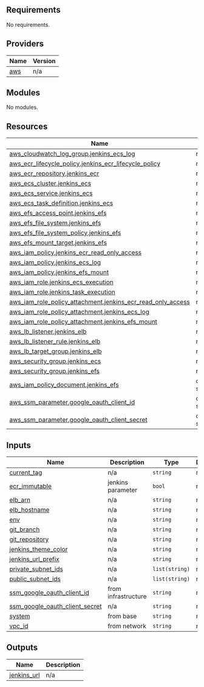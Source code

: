 <!-- BEGIN_TF_DOCS -->
## Requirements

No requirements.

## Providers

| Name | Version |
|------|---------|
| <a name="provider_aws"></a> [aws](#provider\_aws) | n/a |

## Modules

No modules.

## Resources

| Name | Type |
|------|------|
| [aws_cloudwatch_log_group.jenkins_ecs_log](https://registry.terraform.io/providers/hashicorp/aws/latest/docs/resources/cloudwatch_log_group) | resource |
| [aws_ecr_lifecycle_policy.jenkins_ecr_lifecycle_policy](https://registry.terraform.io/providers/hashicorp/aws/latest/docs/resources/ecr_lifecycle_policy) | resource |
| [aws_ecr_repository.jenkins_ecr](https://registry.terraform.io/providers/hashicorp/aws/latest/docs/resources/ecr_repository) | resource |
| [aws_ecs_cluster.jenkins_ecs](https://registry.terraform.io/providers/hashicorp/aws/latest/docs/resources/ecs_cluster) | resource |
| [aws_ecs_service.jenkins_ecs](https://registry.terraform.io/providers/hashicorp/aws/latest/docs/resources/ecs_service) | resource |
| [aws_ecs_task_definition.jenkins_ecs](https://registry.terraform.io/providers/hashicorp/aws/latest/docs/resources/ecs_task_definition) | resource |
| [aws_efs_access_point.jenkins_efs](https://registry.terraform.io/providers/hashicorp/aws/latest/docs/resources/efs_access_point) | resource |
| [aws_efs_file_system.jenkins_efs](https://registry.terraform.io/providers/hashicorp/aws/latest/docs/resources/efs_file_system) | resource |
| [aws_efs_file_system_policy.jenkins_efs](https://registry.terraform.io/providers/hashicorp/aws/latest/docs/resources/efs_file_system_policy) | resource |
| [aws_efs_mount_target.jenkins_efs](https://registry.terraform.io/providers/hashicorp/aws/latest/docs/resources/efs_mount_target) | resource |
| [aws_iam_policy.jenkins_ecr_read_only_access](https://registry.terraform.io/providers/hashicorp/aws/latest/docs/resources/iam_policy) | resource |
| [aws_iam_policy.jenkins_ecs_log](https://registry.terraform.io/providers/hashicorp/aws/latest/docs/resources/iam_policy) | resource |
| [aws_iam_policy.jenkins_efs_mount](https://registry.terraform.io/providers/hashicorp/aws/latest/docs/resources/iam_policy) | resource |
| [aws_iam_role.jenkins_ecs_execution](https://registry.terraform.io/providers/hashicorp/aws/latest/docs/resources/iam_role) | resource |
| [aws_iam_role.jenkins_task_execution](https://registry.terraform.io/providers/hashicorp/aws/latest/docs/resources/iam_role) | resource |
| [aws_iam_role_policy_attachment.jenkins_ecr_read_only_access](https://registry.terraform.io/providers/hashicorp/aws/latest/docs/resources/iam_role_policy_attachment) | resource |
| [aws_iam_role_policy_attachment.jenkins_ecs_log](https://registry.terraform.io/providers/hashicorp/aws/latest/docs/resources/iam_role_policy_attachment) | resource |
| [aws_iam_role_policy_attachment.jenkins_efs_mount](https://registry.terraform.io/providers/hashicorp/aws/latest/docs/resources/iam_role_policy_attachment) | resource |
| [aws_lb_listener.jenkins_elb](https://registry.terraform.io/providers/hashicorp/aws/latest/docs/resources/lb_listener) | resource |
| [aws_lb_listener_rule.jenkins_elb](https://registry.terraform.io/providers/hashicorp/aws/latest/docs/resources/lb_listener_rule) | resource |
| [aws_lb_target_group.jenkins_elb](https://registry.terraform.io/providers/hashicorp/aws/latest/docs/resources/lb_target_group) | resource |
| [aws_security_group.jenkins_ecs](https://registry.terraform.io/providers/hashicorp/aws/latest/docs/resources/security_group) | resource |
| [aws_security_group.jenkins_efs](https://registry.terraform.io/providers/hashicorp/aws/latest/docs/resources/security_group) | resource |
| [aws_iam_policy_document.jenkins_efs](https://registry.terraform.io/providers/hashicorp/aws/latest/docs/data-sources/iam_policy_document) | data source |
| [aws_ssm_parameter.google_oauth_client_id](https://registry.terraform.io/providers/hashicorp/aws/latest/docs/data-sources/ssm_parameter) | data source |
| [aws_ssm_parameter.google_oauth_client_secret](https://registry.terraform.io/providers/hashicorp/aws/latest/docs/data-sources/ssm_parameter) | data source |

## Inputs

| Name | Description | Type | Default | Required |
|------|-------------|------|---------|:--------:|
| <a name="input_current_tag"></a> [current\_tag](#input\_current\_tag) | n/a | `string` | n/a | yes |
| <a name="input_ecr_immutable"></a> [ecr\_immutable](#input\_ecr\_immutable) | jenkins parameter | `bool` | n/a | yes |
| <a name="input_elb_arn"></a> [elb\_arn](#input\_elb\_arn) | n/a | `string` | n/a | yes |
| <a name="input_elb_hostname"></a> [elb\_hostname](#input\_elb\_hostname) | n/a | `string` | n/a | yes |
| <a name="input_env"></a> [env](#input\_env) | n/a | `string` | n/a | yes |
| <a name="input_git_branch"></a> [git\_branch](#input\_git\_branch) | n/a | `string` | n/a | yes |
| <a name="input_git_repository"></a> [git\_repository](#input\_git\_repository) | n/a | `string` | n/a | yes |
| <a name="input_jenkins_theme_color"></a> [jenkins\_theme\_color](#input\_jenkins\_theme\_color) | n/a | `string` | n/a | yes |
| <a name="input_jenkins_url_prefix"></a> [jenkins\_url\_prefix](#input\_jenkins\_url\_prefix) | n/a | `string` | n/a | yes |
| <a name="input_private_subnet_ids"></a> [private\_subnet\_ids](#input\_private\_subnet\_ids) | n/a | `list(string)` | n/a | yes |
| <a name="input_public_subnet_ids"></a> [public\_subnet\_ids](#input\_public\_subnet\_ids) | n/a | `list(string)` | n/a | yes |
| <a name="input_ssm_google_oauth_client_id"></a> [ssm\_google\_oauth\_client\_id](#input\_ssm\_google\_oauth\_client\_id) | from infrastructure | `string` | n/a | yes |
| <a name="input_ssm_google_oauth_client_secret"></a> [ssm\_google\_oauth\_client\_secret](#input\_ssm\_google\_oauth\_client\_secret) | n/a | `string` | n/a | yes |
| <a name="input_system"></a> [system](#input\_system) | from base | `string` | n/a | yes |
| <a name="input_vpc_id"></a> [vpc\_id](#input\_vpc\_id) | from network | `string` | n/a | yes |

## Outputs

| Name | Description |
|------|-------------|
| <a name="output_jenkins_url"></a> [jenkins\_url](#output\_jenkins\_url) | n/a |
<!-- END_TF_DOCS -->